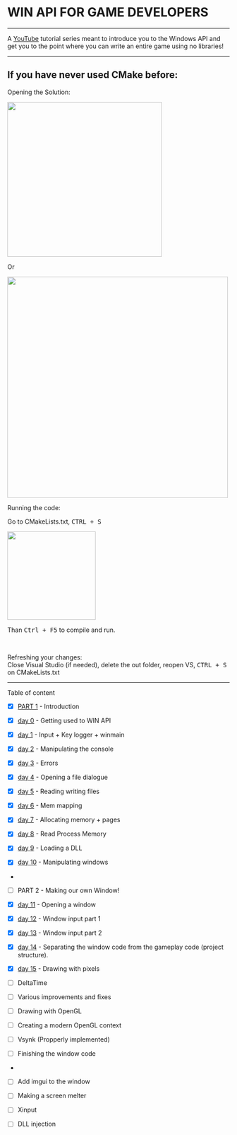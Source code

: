 # WIN API FOR GAME DEVELOPERS 

---

A [YouTube](https://www.youtube.com/playlist?list=PLKUl_fMWLdH8Kk4iFnWHhU43xXG2t6bjf) tutorial series meant to introduce you to the Windows API and get you to the point where you can write an entire game using no libraries!

---

<h2>If you have never used CMake before:</h2>

<p>Opening the Solution:</p> 

<img src="https://raw.githubusercontent.com/meemknight/photos/master/llge1.gif" width="350">

Or

<img src="https://raw.githubusercontent.com/meemknight/photos/master/llge2.gif" width="500">

<p>Running the code:</p>

Go to CMakeLists.txt, <kbd>CTRL + S</kbd>

<img src="https://raw.githubusercontent.com/meemknight/photos/master/llge3.gif" width="200">

Than <kbd>Ctrl + F5</kbd> to compile and run.

<br/>

<p>Refreshing your changes:<br>
Close Visual Studio (if needed), delete the out folder, reopen VS, <kbd>CTRL + S</kbd> on CMakeLists.txt</p>



---
Table of content

- [x] [PART 1](https://youtu.be/ZX0aGujHOfg) - Introduction

- [x] [day 0](https://youtu.be/qOgGn1ihyGo) - Getting used to WIN API
- [x] [day 1](https://youtu.be/n1SzitnRzY4) - Input + Key logger + winmain
- [x] [day 2](https://youtu.be/UYTkjicnFOI) - Manipulating the console
- [x] [day 3](https://youtu.be/GFItrTJr8RA) - Errors
- [x] [day 4](https://youtu.be/XDCWXE3-wsk) - Opening a file dialogue
- [x] [day 5](https://youtu.be/Eo8sQfJpQy8) - Reading writing files
- [x] [day 6](https://youtu.be/jys9PDR-hwM) - Mem mapping
- [x] [day 7](https://youtu.be/ob2AphemlwY) - Allocating memory + pages
- [x] [day 8](https://youtu.be/JjoRNM3QvlM) - Read Process Memory
- [x] [day 9](https://youtu.be/eLSpda2f28c) - Loading a DLL
- [x] [day 10](https://youtu.be/tASfx1C0hE8) - Manipulating windows


-

- [ ] PART 2 - Making our own Window!

- [x] [day 11](https://youtu.be/zsypxgOw47Q) - Opening a window
- [x] [day 12](https://youtu.be/aSDbKwrOC90) - Window input part 1
- [x] [day 13](https://youtu.be/Un55e55M5tM) - Window input part 2
- [x] [day 14](https://youtu.be/id_xWalGulU) - Separating the window code from the gameplay code (project structure).
- [x] [day 15](https://youtu.be/Zp1SXzISgy4) - Drawing with pixels
- [ ] DeltaTime
- [ ] Various improvements and fixes
- [ ] Drawing with OpenGL
- [ ] Creating a modern OpenGL context
- [ ] Vsynk (Propperly implemented)
- [ ] Finishing the window code


-

- [ ] Add imgui to the window
- [ ] Making a screen melter
- [ ] Xinput
- [ ] DLL injection






